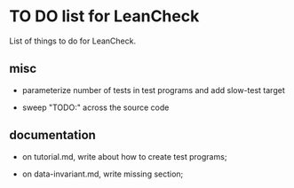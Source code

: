 TO DO list for LeanCheck
========================

List of things to do for LeanCheck.


misc
----

* parameterize number of tests in test programs and add slow-test target

* sweep "TODO:" across the source code


documentation
-------------

* on tutorial.md, write about how to create test programs;

* on data-invariant.md, write missing section;
